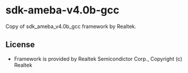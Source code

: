 # sdk-ameba-v4.0b-gcc

Copy of sdk_ameba_v4.0b_gcc framework by Realtek.

## License

* Framework is provided by Realtek Semicondictor Corp., Copyright (c) Realtek
